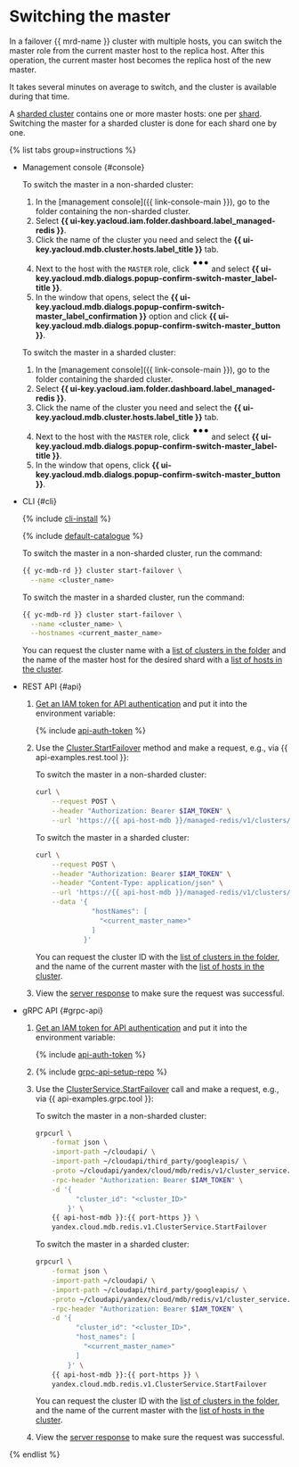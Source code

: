 # Switching the master

In a failover {{ mrd-name }} cluster with multiple hosts, you can switch the master role from the current master host to the replica host. After this operation, the current master host becomes the replica host of the new master.

It takes several minutes on average to switch, and the cluster is available during that time.

A [sharded cluster](../concepts/sharding.md) contains one or more master hosts: one per [shard](../concepts/sharding.md#redis-cluster-structure). Switching the master for a sharded cluster is done for each shard one by one.

{% list tabs group=instructions %}

- Management console {#console}

    To switch the master in a non-sharded cluster:

    1. In the [management console]({{ link-console-main }}), go to the folder containing the non-sharded cluster.
    1. Select **{{ ui-key.yacloud.iam.folder.dashboard.label_managed-redis }}**.
    1. Click the name of the cluster you need and select the **{{ ui-key.yacloud.mdb.cluster.hosts.label_title }}** tab.
    1. Next to the host with the `MASTER` role, click ![image](../../_assets/console-icons/ellipsis.svg) and select **{{ ui-key.yacloud.mdb.dialogs.popup-confirm-switch-master_label-title }}**.
    1. In the window that opens, select the **{{ ui-key.yacloud.mdb.dialogs.popup-confirm-switch-master_label_confirmation }}** option and click **{{ ui-key.yacloud.mdb.dialogs.popup-confirm-switch-master_button }}**.

    To switch the master in a sharded cluster:

    1. In the [management console]({{ link-console-main }}), go to the folder containing the sharded cluster.
    1. Select **{{ ui-key.yacloud.iam.folder.dashboard.label_managed-redis }}**.
    1. Click the name of the cluster you need and select the **{{ ui-key.yacloud.mdb.cluster.hosts.label_title }}** tab.
    1. Next to the host with the `MASTER` role, click ![image](../../_assets/console-icons/ellipsis.svg) and select **{{ ui-key.yacloud.mdb.dialogs.popup-confirm-switch-master_label-title }}**.
    1. In the window that opens, click **{{ ui-key.yacloud.mdb.dialogs.popup-confirm-switch-master_button }}**.

- CLI {#cli}

    {% include [cli-install](../../_includes/cli-install.md) %}

    {% include [default-catalogue](../../_includes/default-catalogue.md) %}

    To switch the master in a non-sharded cluster, run the command:

    ```bash
    {{ yc-mdb-rd }} cluster start-failover \
      --name <cluster_name>
    ```

    To switch the master in a sharded cluster, run the command:

    ```bash
    {{ yc-mdb-rd }} cluster start-failover \
      --name <cluster_name> \
      --hostnames <current_master_name>
    ```

    You can request the cluster name with a [list of clusters in the folder](cluster-list.md) and the name of the master host for the desired shard with a [list of hosts in the cluster](hosts.md#list).

- REST API {#api}

    1. [Get an IAM token for API authentication](../api-ref/authentication.md) and put it into the environment variable:

        {% include [api-auth-token](../../_includes/mdb/api-auth-token.md) %}

    1. Use the [Cluster.StartFailover](../api-ref/Cluster/startFailover.md) method and make a request, e.g., via {{ api-examples.rest.tool }}:

        To switch the master in a non-sharded cluster:

        ```bash
        curl \
            --request POST \
            --header "Authorization: Bearer $IAM_TOKEN" \
            --url 'https://{{ api-host-mdb }}/managed-redis/v1/clusters/<cluster_ID>:startFailover'
        ```

        To switch the master in a sharded cluster:

        ```bash
        curl \
            --request POST \
            --header "Authorization: Bearer $IAM_TOKEN" \
            --header "Content-Type: application/json" \
            --url 'https://{{ api-host-mdb }}/managed-redis/v1/clusters/<cluster_ID>:startFailover' \
            --data '{
                      "hostNames": [
                        "<current_master_name>"
                      ]
                    }'
        ```

        You can request the cluster ID with the [list of clusters in the folder](cluster-list.md#list-clusters), and the name of the current master with the [list of hosts in the cluster](hosts.md#list).

    1. View the [server response](../api-ref/Cluster/startFailover.md#yandex.cloud.operation.Operation) to make sure the request was successful.

- gRPC API {#grpc-api}

    1. [Get an IAM token for API authentication](../api-ref/authentication.md) and put it into the environment variable:

        {% include [api-auth-token](../../_includes/mdb/api-auth-token.md) %}

    1. {% include [grpc-api-setup-repo](../../_includes/mdb/grpc-api-setup-repo.md) %}

    1. Use the [ClusterService.StartFailover](../api-ref/grpc/Cluster/startFailover.md) call and make a request, e.g., via {{ api-examples.grpc.tool }}:

        To switch the master in a non-sharded cluster:

        ```bash
        grpcurl \
            -format json \
            -import-path ~/cloudapi/ \
            -import-path ~/cloudapi/third_party/googleapis/ \
            -proto ~/cloudapi/yandex/cloud/mdb/redis/v1/cluster_service.proto \
            -rpc-header "Authorization: Bearer $IAM_TOKEN" \
            -d '{
                  "cluster_id": "<cluster_ID>"
                }' \
            {{ api-host-mdb }}:{{ port-https }} \
            yandex.cloud.mdb.redis.v1.ClusterService.StartFailover
        ```

        To switch the master in a sharded cluster:

        ```bash
        grpcurl \
            -format json \
            -import-path ~/cloudapi/ \
            -import-path ~/cloudapi/third_party/googleapis/ \
            -proto ~/cloudapi/yandex/cloud/mdb/redis/v1/cluster_service.proto \
            -rpc-header "Authorization: Bearer $IAM_TOKEN" \
            -d '{
                  "cluster_id": "<cluster_ID>",
                  "host_names": [
                    "<current_master_name>"
                  ]
                }' \
            {{ api-host-mdb }}:{{ port-https }} \
            yandex.cloud.mdb.redis.v1.ClusterService.StartFailover
        ```

        You can request the cluster ID with the [list of clusters in the folder](cluster-list.md#list-clusters), and the name of the current master with the [list of hosts in the cluster](hosts.md#list).

    1. View the [server response](../api-ref/grpc/Cluster/startFailover.md#yandex.cloud.operation.Operation) to make sure the request was successful.

{% endlist %}
